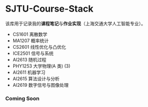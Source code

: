 # SJTU-Course-Stack
该库用于记录我的**课程笔记**与**作业实现**（上海交通大学人工智能专业）。

- CS1601 离散数学
- MA1207 概率统计
- CS2601 线性优化与凸优化
- ICE2501 信号与系统
- AI2613 随机过程
- PHY1253 大学物理(A 类) (3)
- AI2611 机器学习
- AI2615 算法设计与分析
- AI2619 数字信号与图像处理

### Coming Soon
